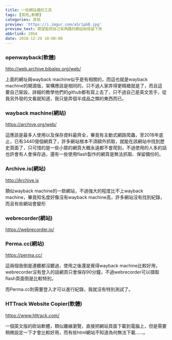 ```yaml
---
title: 一些網站備份工具
tags: [其他,軟體]
categories: 其他
preview: 'https://i.imgur.com/aSr1pG0.jpg'
preview_text: 期望能把自己有興趣的網站給保留下來
abbrlink: 20b4
date: 2018-12-29 10:00:00
---
```


### openwayback(軟體)

<http://web.archive.bibalex.org/web/>

上面的網址與wayback machine似乎是有相關的，而這也就是wayback machine的開源版，架構應該是相同的，只不過人家弄得更精緻就是了，而且這要自己架設，詳細的教學他們的github都有寫上去了，只不過自己是英文苦手，從我另外發的文看就知道，我只是弄個半成品之類的東西而已。

### wayback machine(網站)

https://archive.org/web/

這應該是最多人使用以及保存資料最齊全，畢竟有主動式網路爬蟲，至2018年底止，已有3440億個網頁了，許多網站根本不須額外抓取，就能在該網站中找到歷史頁面了，只可惜的是一些小眾的網頁大概永遠都不會爬到，不過使用的人多的話也許會有人會保存過，還有一些使用flash製作的網頁是無法抓取、保留備份的。

### Archive.is(網站)

http://Archive.is

類似wayback machine的一款網站，不過強大的程度比不上wayback machine，畢竟知名度好像沒有wayback machine高，許多網站沒有找到紀錄，而且有些網站會變形

### webrecorder(網站)

https://webrecorder.io/

### Perma.cc(網站)

https://perma.cc/

這兩個我倒是連聽都沒聽過，使用之後還是覺得wayback machine比較好用，webrecorder沒有登入的話網頁只會保存90分鐘，不過webrecorder可以擷取flash頁面倒是比較特別。

而Perma.cc則需要登入才可以進行紀錄，我就沒有特別測試了。

### HTTrack Website Copier(軟體)

https://www.httrack.com/

一個英文版的砍站軟體，類似離線瀏覽，直接把網站頁面下載到電腦上，但是需要稍微設定一下才會比較好用，而有些html網站不知道為何無法下載......。